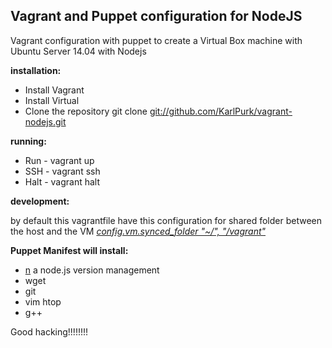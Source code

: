 <h2>Vagrant and Puppet configuration for NodeJS</h2>

Vagrant configuration with puppet to create a Virtual Box machine with 
Ubuntu Server 14.04 with Nodejs




**installation:**

* Install Vagrant
* Install Virtual
* Clone the repository git clone [git://github.com/KarlPurk/vagrant-nodejs.git](git://github.com/KarlPurk/vagrant-nodejs.git)


**running:**

* Run - vagrant up<br>
* SSH - vagrant ssh<br>
* Halt - vagrant halt<br>




**development:**

by default this vagrantfile have this configuration for shared folder between the host and the VM
*[config.vm.synced_folder "~/", "/vagrant"](https://github.com/KarlPurk/vagrant-nodejs/blob/master/Vagrantfile#L25)*



**Puppet Manifest will install:**

* [n](https://github.com/visionmedia/n) a node.js version management
* wget
* git
* vim htop
* g++



Good hacking!!!!!!!!
